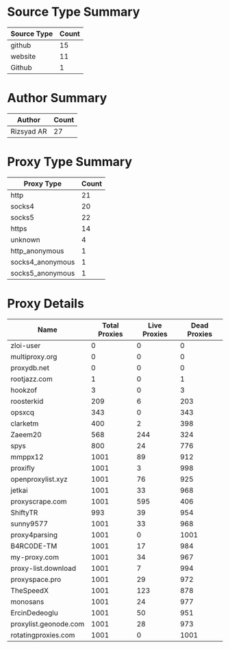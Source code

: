 # Source Type Summary

| Source Type | Count |
|-------------|-------|
| github | 15 |
| website | 11 |
| Github | 1 |


# Author Summary

| Author | Count |
|--------|-------|
| Rizsyad AR | 27 |


# Proxy Type Summary

| Proxy Type | Count |
|------------|-------|
| http | 21 |
| socks4 | 20 |
| socks5 | 22 |
| https | 14 |
| unknown | 4 |
| http_anonymous | 1 |
| socks4_anonymous | 1 |
| socks5_anonymous | 1 |


# Proxy Details

| Name | Total Proxies | Live Proxies | Dead Proxies |
|------|---------------|--------------|---------------|
| zloi-user | 0 | 0 | 0 |
| multiproxy.org | 0 | 0 | 0 |
| proxydb.net | 0 | 0 | 0 |
| rootjazz.com | 1 | 0 | 1 |
| hookzof | 3 | 0 | 3 |
| roosterkid | 209 | 6 | 203 |
| opsxcq | 343 | 0 | 343 |
| clarketm | 400 | 2 | 398 |
| Zaeem20 | 568 | 244 | 324 |
| spys | 800 | 24 | 776 |
| mmppx12 | 1001 | 89 | 912 |
| proxifly | 1001 | 3 | 998 |
| openproxylist.xyz | 1001 | 76 | 925 |
| jetkai | 1001 | 33 | 968 |
| proxyscrape.com | 1001 | 595 | 406 |
| ShiftyTR | 993 | 39 | 954 |
| sunny9577 | 1001 | 33 | 968 |
| proxy4parsing | 1001 | 0 | 1001 |
| B4RC0DE-TM | 1001 | 17 | 984 |
| my-proxy.com | 1001 | 34 | 967 |
| proxy-list.download | 1001 | 7 | 994 |
| proxyspace.pro | 1001 | 29 | 972 |
| TheSpeedX | 1001 | 123 | 878 |
| monosans | 1001 | 24 | 977 |
| ErcinDedeoglu | 1001 | 50 | 951 |
| proxylist.geonode.com | 1001 | 28 | 973 |
| rotatingproxies.com | 1001 | 0 | 1001 |
